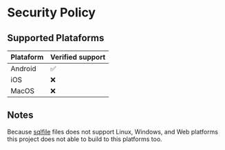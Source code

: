 # Security Policy

## Supported Plataforms

| Plataform | Verified support          |
| ------- | ------------------ |
| Android | :white_check_mark: |
| iOS   | :x:                |
| MacOS   | :x:                |

## Notes
Because [sqlfile](https://pub.dev/packages/sqflite) files does not support Linux, Windows, and Web platforms this project does not able to build to this platforms too.
